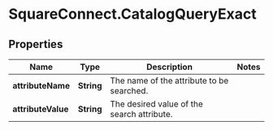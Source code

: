 # SquareConnect.CatalogQueryExact

## Properties
Name | Type | Description | Notes
------------ | ------------- | ------------- | -------------
**attributeName** | **String** | The name of the attribute to be searched. | 
**attributeValue** | **String** | The desired value of the search attribute. | 


